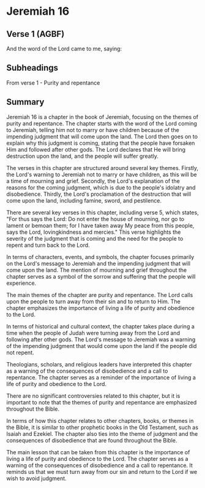 # Jeremiah 16

## Verse 1 (AGBF)

And the word of the Lord came to me, saying:

## Subheadings

From verse 1 - Purity and repentance

## Summary

Jeremiah 16 is a chapter in the book of Jeremiah, focusing on the themes of purity and repentance. The chapter starts with the word of the Lord coming to Jeremiah, telling him not to marry or have children because of the impending judgment that will come upon the land. The Lord then goes on to explain why this judgment is coming, stating that the people have forsaken Him and followed after other gods. The Lord declares that He will bring destruction upon the land, and the people will suffer greatly.

The verses in this chapter are structured around several key themes. Firstly, the Lord's warning to Jeremiah not to marry or have children, as this will be a time of mourning and grief. Secondly, the Lord's explanation of the reasons for the coming judgment, which is due to the people's idolatry and disobedience. Thirdly, the Lord's proclamation of the destruction that will come upon the land, including famine, sword, and pestilence.

There are several key verses in this chapter, including verse 5, which states, "For thus says the Lord: Do not enter the house of mourning, nor go to lament or bemoan them; for I have taken away My peace from this people, says the Lord, lovingkindness and mercies." This verse highlights the severity of the judgment that is coming and the need for the people to repent and turn back to the Lord.

In terms of characters, events, and symbols, the chapter focuses primarily on the Lord's message to Jeremiah and the impending judgment that will come upon the land. The mention of mourning and grief throughout the chapter serves as a symbol of the sorrow and suffering that the people will experience.

The main themes of the chapter are purity and repentance. The Lord calls upon the people to turn away from their sin and to return to Him. The chapter emphasizes the importance of living a life of purity and obedience to the Lord.

In terms of historical and cultural context, the chapter takes place during a time when the people of Judah were turning away from the Lord and following after other gods. The Lord's message to Jeremiah was a warning of the impending judgment that would come upon the land if the people did not repent.

Theologians, scholars, and religious leaders have interpreted this chapter as a warning of the consequences of disobedience and a call to repentance. The chapter serves as a reminder of the importance of living a life of purity and obedience to the Lord.

There are no significant controversies related to this chapter, but it is important to note that the themes of purity and repentance are emphasized throughout the Bible.

In terms of how this chapter relates to other chapters, books, or themes in the Bible, it is similar to other prophetic books in the Old Testament, such as Isaiah and Ezekiel. The chapter also ties into the theme of judgment and the consequences of disobedience that are found throughout the Bible.

The main lesson that can be taken from this chapter is the importance of living a life of purity and obedience to the Lord. The chapter serves as a warning of the consequences of disobedience and a call to repentance. It reminds us that we must turn away from our sin and return to the Lord if we wish to avoid judgment.